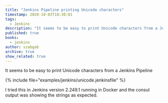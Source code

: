 ```yaml
---
title: "Jenkins Pipeline printing Unicode characters"
timestamp: 2020-10-03T18:30:01
tags:
  - Jenkins
description: "It seems to be easy to print Unicode characters from a Jenkins Pipeline"
published: true
books:
  - jenkins
author: szabgab
archive: true
show_related: true
---
```



It seems to be easy to print Unicode characters from a Jenkins Pipeline


{% include file="examples/jenkins/unicode.jenkinsfile" %}

I tried this in Jenkins version 2.249.1 running in Docker and the consul output was showing the strings as expected.
